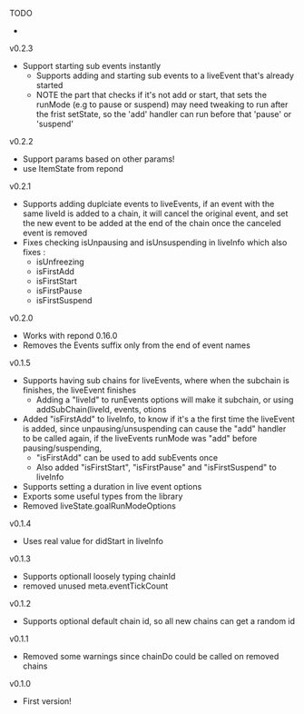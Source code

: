 TODO

-

v0.2.3

- Support starting sub events instantly
  - Supports adding and starting sub events to a liveEvent that's already started
  - NOTE the part that checks if it's not add or start, that sets the runMode (e.g to pause or suspend) may need tweaking to run after the frist setState, so the 'add' handler can run before that 'pause' or 'suspend'

v0.2.2

- Support params based on other params!
- use ItemState from repond

v0.2.1

- Supports adding duplciate events to liveEvents, if an event with the same liveId is added to a chain, it will cancel the original event, and set the new event to be added at the end of the chain once the canceled event is removed
- Fixes checking isUnpausing and isUnsuspending in liveInfo which also fixes :
  - isUnfreezing
  - isFirstAdd
  - isFirstStart
  - isFirstPause
  - isFirstSuspend

v0.2.0

- Works with repond 0.16.0
- Removes the Events suffix only from the end of event names

v0.1.5

- Supports having sub chains for liveEvents, where when the subchain is finishes, the liveEvent finishes
  - Adding a "liveId" to runEvents options will make it subchain, or using addSubChain(liveId, events, otions
- Added "isFirstAdd" to liveInfo, to know if it's a the first time the liveEvent is added, since unpausing/unsuspending can cause the "add" handler to be called again, if the liveEvents runMode was "add" before pausing/suspending,
  - "isFirstAdd" can be used to add subEvents once
  - Also added "isFirstStart", "isFirstPause" and "isFirstSuspend" to liveInfo
- Supports setting a duration in live event options
- Exports some useful types from the library
- Removed liveState.goalRunModeOptions

v0.1.4

- Uses real value for didStart in liveInfo

v0.1.3

- Supports optionall loosely typing chainId
- removed unused meta.eventTickCount

v0.1.2

- Supports optional default chain id, so all new chains can get a random id

v0.1.1

- Removed some warnings since chainDo could be called on removed chains

v0.1.0

- First version!
